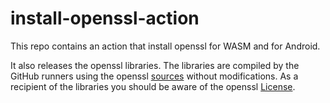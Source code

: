 # install-openssl-action 

This repo contains an action that install openssl for WASM and for Android.

It also releases the openssl libraries.
The libraries are compiled by the GitHub runners using the openssl [sources](https://github.com/openssl/openssl) without modifications.
As a recipient of the libraries you should be aware of the openssl [License](https://github.com/openssl/openssl?tab=Apache-2.0-1-ov-file#readme).


